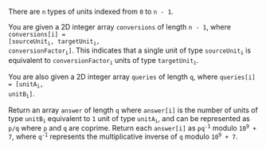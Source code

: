 There are `n` types of units indexed from `0` to `n - 1`.

You are given a 2D integer array `conversions` of length `n - 1`, where <code>conversions[i] = [sourceUnit<sub>i</sub>, targetUnit<sub>i</sub>, conversionFactor<sub>i</sub>]</code>. This indicates that a single unit of type <code>sourceUnit<sub>i</sub></code> is equivalent to <code>conversionFactor<sub>i</sub></code> units of type <code>targetUnit<sub>i</sub></code>.

You are also given a 2D integer array `queries` of length `q`, where <code>queries[i] = [unitA<sub>i</sub>, unitB<sub>i</sub>]</code>.

Return an array `answer` of length `q` where `answer[i]` is the number of units of type <code>unitB<sub>i</sub></code> equivalent to `1` unit of type <code>unitA<sub>i</sub></code>, and can be represented as `p/q` where `p` and `q` are coprime. Return each `answer[i]` as <code>pq<sup>-1</sup></code> modulo <code>10<sup>9</sup> + 7</code>, where <code>q<sup>-1</sup></code> represents the multiplicative inverse of `q` modulo <code>10<sup>9</sup> + 7</code>.